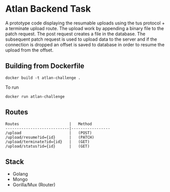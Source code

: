 # Atlan Backend Task
A prototype code displaying the resumable uploads using the tus protocol + a terminate upload route. The upload work by appending a binary file to the patch request. The post request creates a file in the database. The subsequent patch request is used to upload data to the server and if the connection is dropped an offset is saved to database in order to resume the upload from the offset.

## Building from Dockerfile

```
docker build -t atlan-challenge .
```
To run
```
docker run atlan-challenge
```

## Routes

```
Routes                      |   Method
----------------------------|-----------------
/upload                     |   (POST)
/upload/resume?id={id}      |   (PATCH)
/upload/terminate?id={id}   |   (GET)
/upload/status?id={id}      |   (GET)
```

## Stack
- Golang
- Mongo
- Gorilla/Mux (Router)
